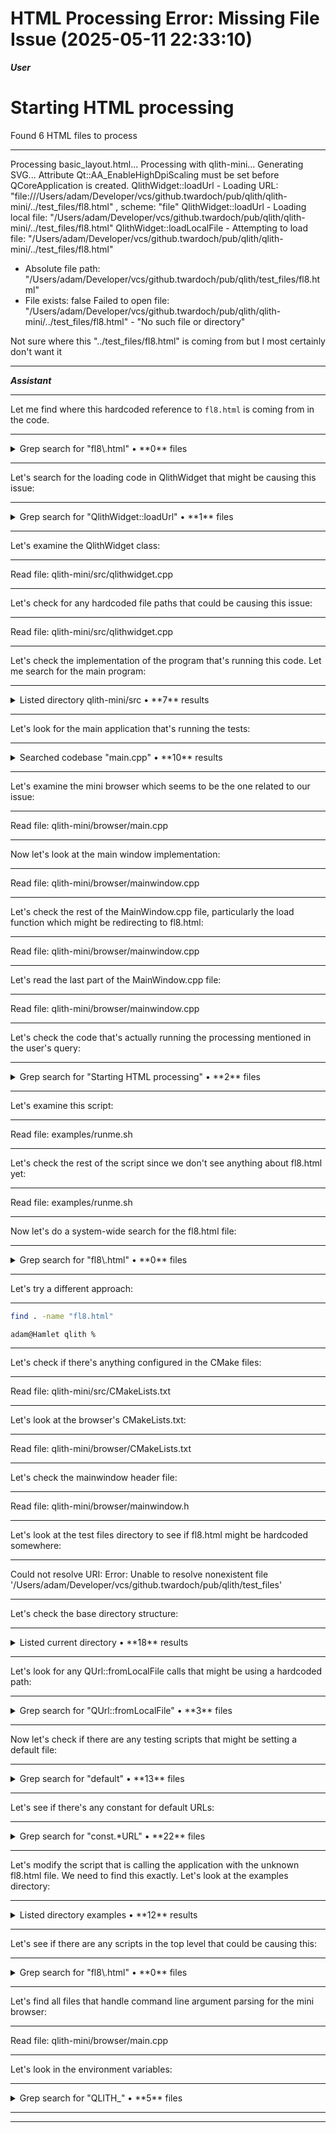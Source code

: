 <!-- Generated by SpecStory -->

# HTML Processing Error: Missing File Issue (2025-05-11 22:33:10)

_**User**_

Starting HTML processing
==========================================================
Found 6 HTML files to process

----------------------------------------
Processing basic_layout.html...
  Processing with qlith-mini...
    Generating SVG...
Attribute Qt::AA_EnableHighDpiScaling must be set before QCoreApplication is created.
QlithWidget::loadUrl - Loading URL: "file:///Users/adam/Developer/vcs/github.twardoch/pub/qlith/qlith-mini/../test_files/fl8.html" , scheme: "file"
QlithWidget::loadUrl - Loading local file: "/Users/adam/Developer/vcs/github.twardoch/pub/qlith/qlith-mini/../test_files/fl8.html"
QlithWidget::loadLocalFile - Attempting to load file: "/Users/adam/Developer/vcs/github.twardoch/pub/qlith/qlith-mini/../test_files/fl8.html"
  - Absolute file path: "/Users/adam/Developer/vcs/github.twardoch/pub/qlith/test_files/fl8.html"
  - File exists: false
Failed to open file: "/Users/adam/Developer/vcs/github.twardoch/pub/qlith/qlith-mini/../test_files/fl8.html"  -  "No such file or directory"

Not sure where this "../test_files/fl8.html" is coming from but I most certainly don't want it

---

_**Assistant**_



---

Let me find where this hardcoded reference to `fl8.html` is coming from in the code.

---

<details>
            <summary>Grep search for "fl8\.html" • **0** files</summary>
        
No results found
</details>

---

Let's search for the loading code in QlithWidget that might be causing this issue:

---

<details>
            <summary>Grep search for "QlithWidget::loadUrl" • **1** files</summary>
        
| File | Line | Match |
|------|------|-------|
| `file:///Users/adam/Developer/vcs/github.twardoch/pub/qlith/qlith-mini/src/qlithwidget.cpp` | L189 | `qDebug() << "QlithWidget::loadUrl - Loading URL:" << url.toString() << ", scheme:" << url.scheme();` |
| `file:///Users/adam/Developer/vcs/github.twardoch/pub/qlith/qlith-mini/src/qlithwidget.cpp` | L195 | `qDebug() << "QlithWidget::loadUrl - Loading local file:" << url.toLocalFile();` |

</details>

---

Let's examine the QlithWidget class:

---

Read file: qlith-mini/src/qlithwidget.cpp

---

Let's check for any hardcoded file paths that could be causing this issue:

---

Read file: qlith-mini/src/qlithwidget.cpp

---

Let's check the implementation of the program that's running this code. Let me search for the main program:

---

<details>
            <summary>Listed directory qlith-mini/src • **7** results</summary>
        
| Name |
|-------|
| 📄 `qlithwidget.cpp` |
| 📄 `container_qpainter.cpp` |
| 📄 `qlithwidget.h` |
| 📄 `container_qpainter.h` |
| 📄 `container_qpainter_p.h` |
| 📄 `qlith_global.h` |
| 📄 `CMakeLists.txt` |

</details>

---

Let's look for the main application that's running the tests:

---

<details>
            <summary>Searched codebase "main.cpp" • **10** results</summary>
        
| File |
|------|
| `undefined` |
| `undefined` |
| `undefined` |
| `undefined` |
| `undefined` |
| `undefined` |
| `undefined` |
| `undefined` |
| `undefined` |
| `undefined` |

</details>

---

Let's examine the mini browser which seems to be the one related to our issue:

---

Read file: qlith-mini/browser/main.cpp

---

Now let's look at the main window implementation:

---

Read file: qlith-mini/browser/mainwindow.cpp

---

Let's check the rest of the MainWindow.cpp file, particularly the load function which might be redirecting to fl8.html:

---

Read file: qlith-mini/browser/mainwindow.cpp

---

Let's read the last part of the MainWindow.cpp file:

---

Read file: qlith-mini/browser/mainwindow.cpp

---

Let's check the code that's actually running the processing mentioned in the user's query:

---

<details>
            <summary>Grep search for "Starting HTML processing" • **2** files</summary>
        
| File | Line | Match |
|------|------|-------|
| `file:///Users/adam/Developer/vcs/github.twardoch/pub/qlith/examples/runme.sh` | L101 | `echo "Starting HTML processing"` |
| `file:///Users/adam/Developer/vcs/github.twardoch/pub/qlith/.specstory/history/2025-05-11_20-12-html-file-processing-troubleshooting.md` | L2648 | `+ echo "Starting HTML processing"` |
| `file:///Users/adam/Developer/vcs/github.twardoch/pub/qlith/.specstory/history/2025-05-11_20-12-html-file-processing-troubleshooting.md` | L2725 | `Starting HTML processing` |
| `file:///Users/adam/Developer/vcs/github.twardoch/pub/qlith/.specstory/history/2025-05-11_20-12-html-file-processing-troubleshooting.md` | L2761 | `Starting HTML processing` |
| `file:///Users/adam/Developer/vcs/github.twardoch/pub/qlith/.specstory/history/2025-05-11_20-12-html-file-processing-troubleshooting.md` | L4114 | `Starting HTML processing` |
| `file:///Users/adam/Developer/vcs/github.twardoch/pub/qlith/.specstory/history/2025-05-11_20-12-html-file-processing-troubleshooting.md` | L4341 | `echo "Starting HTML processing"` |
| `file:///Users/adam/Developer/vcs/github.twardoch/pub/qlith/.specstory/history/2025-05-11_20-12-html-file-processing-troubleshooting.md` | L4473 | `Starting HTML processing` |

</details>

---

Let's examine this script:

---

Read file: examples/runme.sh

---

Let's check the rest of the script since we don't see anything about fl8.html yet:

---

Read file: examples/runme.sh

---

Now let's do a system-wide search for the fl8.html file:

---

<details>
            <summary>Grep search for "fl8\.html" • **0** files</summary>
        
No results found
</details>

---

Let's try a different approach:

---

```bash
find . -name "fl8.html"
```

```
adam@Hamlet qlith % 

```

---

Let's check if there's anything configured in the CMake files:

---

Read file: qlith-mini/src/CMakeLists.txt

---

Let's look at the browser's CMakeLists.txt:

---

Read file: qlith-mini/browser/CMakeLists.txt

---

Let's check the mainwindow header file:

---

Read file: qlith-mini/browser/mainwindow.h

---

Let's look at the test files directory to see if fl8.html might be hardcoded somewhere:

---

Could not resolve URI: Error: Unable to resolve nonexistent file '/Users/adam/Developer/vcs/github.twardoch/pub/qlith/test_files'

---

Let's check the base directory structure:

---

<details>
            <summary>Listed current directory • **18** results</summary>
        
| Name |
|-------|
| 📁 `.git` |
| 📁 `examples` |
| 📄 `.DS_Store` |
| 📁 `qlith-pro` |
| 📁 `qlith-mini` |
| 📄 `README.macOS.txt` |
| 📄 `TODO.md` |
| 📄 `README.md` |
| 📄 `.cursorrules` |
| 📁 `.cursor` |
| 📁 `.giga` |
| 📄 `.gitignore` |
| 📁 `.vscode` |
| 📁 `external` |
| 📄 `.gitmodules` |
| 📄 `.cursorindexingignore` |
| 📁 `.specstory` |
| 📄 `LICENSE` |

</details>

---

Let's look for any QUrl::fromLocalFile calls that might be using a hardcoded path:

---

<details>
            <summary>Grep search for "QUrl::fromLocalFile" • **3** files</summary>
        
| File | Line | Match |
|------|------|-------|
| `file:///Users/adam/Developer/vcs/github.twardoch/pub/qlith/qlith-mini/browser/main.cpp` | L84 | `url = QUrl::fromLocalFile(fileInfo.absoluteFilePath());` |
| `file:///Users/adam/Developer/vcs/github.twardoch/pub/qlith/qlith-mini/src/qlithwidget.cpp` | L218 | `loadHtml(html, QUrl::fromLocalFile(filePath));` |
| `file:///Users/adam/Developer/vcs/github.twardoch/pub/qlith/qlith-pro/src/gui/mainwindow.cpp` | L298 | `QString baseUrl = QUrl::fromLocalFile(fileInfo.absolutePath() + "/").toString();` |

</details>

---

Now let's check if there are any testing scripts that might be setting a default file:

---

<details>
            <summary>Grep search for "default" • **13** files</summary>
        
| File | Line | Match |
|------|------|-------|
| `file:///Users/adam/Developer/vcs/github.twardoch/pub/qlith/qlith-mini/src/qlithwidget.cpp` | L84 | `QString defaultCss;` |
| `file:///Users/adam/Developer/vcs/github.twardoch/pub/qlith/qlith-mini/src/qlithwidget.cpp` | L100 | `, defaultCss(` |
| `file:///Users/adam/Developer/vcs/github.twardoch/pub/qlith/qlith-mini/src/qlithwidget.cpp` | L149 | `QString masterCss = defaultCss;` |
| `file:///Users/adam/Developer/vcs/github.twardoch/pub/qlith/qlith-mini/src/qlithwidget.cpp` | L368 | `void QlithWidget::setDefaultStyleSheet(const QString& css)` |
| `file:///Users/adam/Developer/vcs/github.twardoch/pub/qlith/qlith-mini/src/qlithwidget.cpp` | L371 | `d->defaultCss = css;` |
| `file:///Users/adam/Developer/vcs/github.twardoch/pub/qlith/qlith-mini/src/container_qpainter.cpp` | L14 | `// Default font settings` |
| `file:///Users/adam/Developer/vcs/github.twardoch/pub/qlith/qlith-mini/src/container_qpainter.cpp` | L15 | `static const int DEFAULT_FONT_SIZE = 16;` |
| `file:///Users/adam/Developer/vcs/github.twardoch/pub/qlith/qlith-mini/src/container_qpainter.cpp` | L16 | `static const QString DEFAULT_FONT_FAMILY = "Arial";` |
| `file:///Users/adam/Developer/vcs/github.twardoch/pub/qlith/qlith-mini/src/container_qpainter.cpp` | L23 | `, m_defaultFontName(DEFAULT_FONT_FAMILY)` |
| `file:///Users/adam/Developer/vcs/github.twardoch/pub/qlith/qlith-mini/src/container_qpainter.cpp` | L24 | `, m_defaultFontSize(DEFAULT_FONT_SIZE)` |
| `file:///Users/adam/Developer/vcs/github.twardoch/pub/qlith/qlith-mini/src/container_qpainter.cpp` | L30 | `m_defaultFontName = "Arial";` |
| `file:///Users/adam/Developer/vcs/github.twardoch/pub/qlith/qlith-mini/src/container_qpainter.cpp` | L32 | `m_defaultFontName = "Helvetica";` |
| `file:///Users/adam/Developer/vcs/github.twardoch/pub/qlith/qlith-mini/src/container_qpainter.cpp` | L34 | `m_defaultFontName = fontDb.families().first();` |
| `file:///Users/adam/Developer/vcs/github.twardoch/pub/qlith/qlith-mini/src/container_qpainter.cpp` | L75 | `// Set the default font name` |
| `file:///Users/adam/Developer/vcs/github.twardoch/pub/qlith/qlith-mini/src/container_qpainter.cpp` | L76 | `void ContainerQPainter::setDefaultFontName(const QString& fontName)` |
| `file:///Users/adam/Developer/vcs/github.twardoch/pub/qlith/qlith-mini/src/container_qpainter.cpp` | L78 | `m_defaultFontName = fontName;` |
| `file:///Users/adam/Developer/vcs/github.twardoch/pub/qlith/qlith-mini/src/container_qpainter.cpp` | L81 | `// Get the default font name` |
| `file:///Users/adam/Developer/vcs/github.twardoch/pub/qlith/qlith-mini/src/container_qpainter.cpp` | L82 | `QString ContainerQPainter::defaultFontName() const` |
| `file:///Users/adam/Developer/vcs/github.twardoch/pub/qlith/qlith-mini/src/container_qpainter.cpp` | L84 | `return m_defaultFontName;` |
| `file:///Users/adam/Developer/vcs/github.twardoch/pub/qlith/qlith-mini/src/container_qpainter.cpp` | L87 | `// Set the default font size` |
| `file:///Users/adam/Developer/vcs/github.twardoch/pub/qlith/qlith-mini/src/container_qpainter.cpp` | L88 | `void ContainerQPainter::setDefaultFontSize(int size)` |
| `file:///Users/adam/Developer/vcs/github.twardoch/pub/qlith/qlith-mini/src/container_qpainter.cpp` | L90 | `m_defaultFontSize = size;` |
| `file:///Users/adam/Developer/vcs/github.twardoch/pub/qlith/qlith-mini/src/container_qpainter.cpp` | L93 | `// Get the default font size` |
| `file:///Users/adam/Developer/vcs/github.twardoch/pub/qlith/qlith-mini/src/container_qpainter.cpp` | L94 | `int ContainerQPainter::defaultFontSize() const` |
| `file:///Users/adam/Developer/vcs/github.twardoch/pub/qlith/qlith-mini/src/container_qpainter.cpp` | L96 | `return m_defaultFontSize;` |
| `file:///Users/adam/Developer/vcs/github.twardoch/pub/qlith/qlith-mini/src/container_qpainter.cpp` | L200 | `// Get the default font size` |
| `file:///Users/adam/Developer/vcs/github.twardoch/pub/qlith/qlith-mini/src/container_qpainter.cpp` | L201 | `int ContainerQPainter::get_default_font_size() const` |
| `file:///Users/adam/Developer/vcs/github.twardoch/pub/qlith/qlith-mini/src/container_qpainter.cpp` | L203 | `return m_defaultFontSize;` |
| `file:///Users/adam/Developer/vcs/github.twardoch/pub/qlith/qlith-mini/src/container_qpainter.cpp` | L206 | `// Get the default font name` |
| `file:///Users/adam/Developer/vcs/github.twardoch/pub/qlith/qlith-mini/src/container_qpainter.cpp` | L207 | `const char* ContainerQPainter::get_default_font_name() const` |
| `file:///Users/adam/Developer/vcs/github.twardoch/pub/qlith/qlith-mini/src/container_qpainter.cpp` | L210 | `fontName = m_defaultFontName.toUtf8();` |
| `file:///Users/adam/Developer/vcs/github.twardoch/pub/qlith/qlith-mini/src/container_qpainter.cpp` | L244 | `default:` |
| `file:///Users/adam/Developer/vcs/github.twardoch/pub/qlith/qlith-mini/src/container_qpainter.cpp` | L323 | `// Default size if image not loaded yet` |
| `file:///Users/adam/Developer/vcs/github.twardoch/pub/qlith/qlith-mini/src/container_qpainter.cpp` | L482 | `default:` |
| `file:///Users/adam/Developer/vcs/github.twardoch/pub/qlith/qlith-mini/src/container_qpainter.cpp` | L504 | `default:` |
| `file:///Users/adam/Developer/vcs/github.twardoch/pub/qlith/qlith-mini/src/container_qpainter.cpp` | L526 | `default:` |
| `file:///Users/adam/Developer/vcs/github.twardoch/pub/qlith/qlith-mini/src/container_qpainter.cpp` | L548 | `default:` |
| `file:///Users/adam/Developer/vcs/github.twardoch/pub/qlith/qlith-mini/src/container_qpainter.cpp` | L573 | `viewport.width = 800;  // Default fallback width` |
| `file:///Users/adam/Developer/vcs/github.twardoch/pub/qlith/qlith-mini/src/container_qpainter.cpp` | L574 | `viewport.height = 600; // Default fallback height` |
| `file:///Users/adam/Developer/vcs/github.twardoch/pub/qlith/qlith-mini/src/container_qpainter.cpp` | L668 | `default:` |
| `file:///Users/adam/Developer/vcs/github.twardoch/pub/qlith/qlith-mini/browser/mainwindow.cpp` | L50 | `// Load default page` |
| `file:///Users/adam/Developer/vcs/github.twardoch/pub/qlith/qlith-mini/browser/main.cpp` | L32 | `QSurfaceFormat::setDefaultFormat(format);` |
| `file:///Users/adam/Developer/vcs/github.twardoch/pub/qlith/qlith-mini/browser/main.cpp` | L109 | `// Load default homepage` |
| `file:///Users/adam/Developer/vcs/github.twardoch/pub/qlith/qlith-pro/test_app/color_test.cpp` | L43 | `int get_default_font_size() const override {` |
| `file:///Users/adam/Developer/vcs/github.twardoch/pub/qlith/qlith-pro/test_app/color_test.cpp` | L47 | `const char* get_default_font_name() const override {` |
| `file:///Users/adam/Developer/vcs/github.twardoch/pub/qlith/qlith-pro/test_app/color_test.cpp` | L122 | `return nullptr; // Let litehtml create default element` |
| `file:///Users/adam/Developer/vcs/github.twardoch/pub/qlith/qlith-pro/src/imagedecoder.cpp` | L197 | `default:` |
| `file:///Users/adam/Developer/vcs/github.twardoch/pub/qlith/qlith-pro/src/color.cpp` | L476 | `default:` |
| `file:///Users/adam/Developer/vcs/github.twardoch/pub/qlith/qlith-pro/src/pngimagedecoder.cpp` | L14 | `const double cDefaultGamma = 2.2;` |
| `file:///Users/adam/Developer/vcs/github.twardoch/pub/qlith/qlith-pro/src/pngimagedecoder.cpp` | L238 | `png_set_gamma(png, cDefaultGamma, gamma);` |
| `file:///Users/adam/Developer/vcs/github.twardoch/pub/qlith/qlith-pro/src/pngimagedecoder.cpp` | L240 | `png_set_gamma(png, cDefaultGamma, cInverseGamma);` |
| `file:///Users/adam/Developer/vcs/github.twardoch/pub/qlith/qlith-pro/src/mimetyperegistry.cpp` | L431 | `const String& defaultMIMEType()` |
| `file:///Users/adam/Developer/vcs/github.twardoch/pub/qlith/qlith-pro/src/mimetyperegistry.cpp` | L433 | `DEFINE_STATIC_LOCAL(const String, defaultMIMEType, ("application/octet-stream"));` |
| `file:///Users/adam/Developer/vcs/github.twardoch/pub/qlith/qlith-pro/src/mimetyperegistry.cpp` | L434 | `return defaultMIMEType;` |
| `file:///Users/adam/Developer/vcs/github.twardoch/pub/qlith/qlith-pro/src/gui/litehtmlwidget.cpp` | L55 | `qDebug() << "container_qt5: Initialized with default font:" << m_container->get_default_font_name()` |
| `file:///Users/adam/Developer/vcs/github.twardoch/pub/qlith/qlith-pro/src/gui/litehtmlwidget.cpp` | L56 | `<< "size:" << m_container->get_default_font_size();` |
| `file:///Users/adam/Developer/vcs/github.twardoch/pub/qlith/qlith-pro/src/gui/main.cpp` | L74 | `const int defaultStaticFontSize = 16; // Define a local default font size` |
| `file:///Users/adam/Developer/vcs/github.twardoch/pub/qlith/qlith-pro/src/gui/main.cpp` | L80 | `fontLoaded = tryLoadFont(":/font/Cousine-Regular.ttf", "Cousine", defaultStaticFontSize);` |
| `file:///Users/adam/Developer/vcs/github.twardoch/pub/qlith/qlith-pro/src/gui/main.cpp` | L83 | `fontLoaded = tryLoadFont(":/res/font/Cousine-Regular.ttf", "Cousine", defaultStaticFontSize);` |
| `file:///Users/adam/Developer/vcs/github.twardoch/pub/qlith/qlith-pro/src/gui/fontcache.cpp` | L9 | `QString FontCache::defaultFontName = R"raw("Cousine Regular")raw";` |
| `file:///Users/adam/Developer/vcs/github.twardoch/pub/qlith/qlith-pro/src/gui/fontcache.cpp` | L21 | `QString FontCache::getDefaultFontName()` |
| `file:///Users/adam/Developer/vcs/github.twardoch/pub/qlith/qlith-pro/src/gui/fontcache.cpp` | L23 | `return defaultFontName;` |
| `file:///Users/adam/Developer/vcs/github.twardoch/pub/qlith/qlith-pro/src/gui/fontcache.cpp` | L42 | `qWarning() << "Font " << name << " cannot be found! Using system default.";` |
| `file:///Users/adam/Developer/vcs/github.twardoch/pub/qlith/qlith-pro/src/gui/fontcache.cpp` | L43 | `// Return a default font if the requested one is not available` |
| `file:///Users/adam/Developer/vcs/github.twardoch/pub/qlith/qlith-pro/src/gui/fontcache.cpp` | L44 | `static QFont *defaultFont = nullptr;` |
| `file:///Users/adam/Developer/vcs/github.twardoch/pub/qlith/qlith-pro/src/gui/fontcache.cpp` | L45 | `if (!defaultFont)` |
| `file:///Users/adam/Developer/vcs/github.twardoch/pub/qlith/qlith-pro/src/gui/fontcache.cpp` | L47 | `defaultFont = new QFont();` |
| `file:///Users/adam/Developer/vcs/github.twardoch/pub/qlith/qlith-pro/src/gui/fontcache.cpp` | L48 | `defaultFont->setFamily("Arial");` |
| `file:///Users/adam/Developer/vcs/github.twardoch/pub/qlith/qlith-pro/src/gui/fontcache.cpp` | L49 | `defaultFont->setPixelSize(16);` |
| `file:///Users/adam/Developer/vcs/github.twardoch/pub/qlith/qlith-pro/src/gui/fontcache.cpp` | L51 | `return defaultFont;` |
| `file:///Users/adam/Developer/vcs/github.twardoch/pub/qlith/qlith-pro/src/gui/container_qt5.cpp` | L19 | `// Default font settings - no longer needed as members are used` |
| `file:///Users/adam/Developer/vcs/github.twardoch/pub/qlith/qlith-pro/src/gui/container_qt5.cpp` | L20 | `// static const int DEFAULT_FONT_SIZE = 16;` |
| `file:///Users/adam/Developer/vcs/github.twardoch/pub/qlith/qlith-pro/src/gui/container_qt5.cpp` | L21 | `// static const QString DEFAULT_FONT_FAMILY = "Arial";` |
| `file:///Users/adam/Developer/vcs/github.twardoch/pub/qlith/qlith-pro/src/gui/container_qt5.cpp` | L37 | `// int container_qt5::m_defaultFontSize = DEFAULT_FONT_SIZE; // Now a non-static member` |
| `file:///Users/adam/Developer/vcs/github.twardoch/pub/qlith/qlith-pro/src/gui/container_qt5.cpp` | L47 | `// m_defaultFontName and m_defaultFontSize are initialized below` |
| `file:///Users/adam/Developer/vcs/github.twardoch/pub/qlith/qlith-pro/src/gui/container_qt5.cpp` | L61 | `m_defaultFontName = fontName;` |
| `file:///Users/adam/Developer/vcs/github.twardoch/pub/qlith/qlith-pro/src/gui/container_qt5.cpp` | L63 | `qDebug() << "container_qt5: Using preferred font:" << m_defaultFontName;` |
| `file:///Users/adam/Developer/vcs/github.twardoch/pub/qlith/qlith-pro/src/gui/container_qt5.cpp` | L73 | `m_defaultFontName = fontDb.families().first();` |
| `file:///Users/adam/Developer/vcs/github.twardoch/pub/qlith/qlith-pro/src/gui/container_qt5.cpp` | L74 | `qDebug() << "container_qt5: Default font family set to the first available:" << m_defaultFontName;` |
| `file:///Users/adam/Developer/vcs/github.twardoch/pub/qlith/qlith-pro/src/gui/container_qt5.cpp` | L78 | `m_defaultFontName = "Arial"; // Ultimate fallback` |
| `file:///Users/adam/Developer/vcs/github.twardoch/pub/qlith/qlith-pro/src/gui/container_qt5.cpp` | L79 | `qWarning() << "container_qt5: No system fonts found, falling back to Arial for defaultFontName.";` |
| `file:///Users/adam/Developer/vcs/github.twardoch/pub/qlith/qlith-pro/src/gui/container_qt5.cpp` | L83 | `m_defaultFontSize = 16; // Default size in pixels` |
| `file:///Users/adam/Developer/vcs/github.twardoch/pub/qlith/qlith-pro/src/gui/container_qt5.cpp` | L84 | `qDebug() << "container_qt5: Initialized with default font:" << m_defaultFontName << "size:" << m_defaultFontSize;` |
| `file:///Users/adam/Developer/vcs/github.twardoch/pub/qlith/qlith-pro/src/gui/container_qt5.cpp` | L214 | `// Otherwise, or if not found, fall back to the container's default.` |
| `file:///Users/adam/Developer/vcs/github.twardoch/pub/qlith/qlith-pro/src/gui/container_qt5.cpp` | L231 | `// If not a recognized generic or not found, use container's default.` |
| `file:///Users/adam/Developer/vcs/github.twardoch/pub/qlith/qlith-pro/src/gui/container_qt5.cpp` | L233 | `qWarning() << "Font family not found or not a recognized generic:" << fontFamily << "- using default font:" << m_defaultFontName;` |
| `file:///Users/adam/Developer/vcs/github.twardoch/pub/qlith/qlith-pro/src/gui/container_qt5.cpp` | L234 | `font.setFamily(m_defaultFontName);` |
| `file:///Users/adam/Developer/vcs/github.twardoch/pub/qlith/qlith-pro/src/gui/container_qt5.cpp` | L238 | `// Set font size, ensuring it's positive or default.` |
| `file:///Users/adam/Developer/vcs/github.twardoch/pub/qlith/qlith-pro/src/gui/container_qt5.cpp` | L239 | `int fontSize = descr.size > 0 ? descr.size : m_defaultFontSize;` |

</details>

---

Let's see if there's any constant for default URLs:

---

<details>
            <summary>Grep search for "const.*URL" • **22** files</summary>
        
| File | Line | Match |
|------|------|-------|
| `file:///Users/adam/Developer/vcs/github.twardoch/pub/qlith/qlith-mini/src/qlithwidget.cpp` | L61 | `void loadHtml(const QString &html, const QUrl &url);` |
| `file:///Users/adam/Developer/vcs/github.twardoch/pub/qlith/qlith-mini/src/qlithwidget.cpp` | L62 | `void loadUrl(const QUrl &url);` |
| `file:///Users/adam/Developer/vcs/github.twardoch/pub/qlith/qlith-mini/src/qlithwidget.cpp` | L64 | `void loadRemoteUrl(const QUrl &url);` |
| `file:///Users/adam/Developer/vcs/github.twardoch/pub/qlith/qlith-mini/src/qlithwidget.cpp` | L112 | `[this](const QString &url) {` |
| `file:///Users/adam/Developer/vcs/github.twardoch/pub/qlith/qlith-mini/src/qlithwidget.cpp` | L136 | `void QlithWidgetPrivate::loadHtml(const QString &html, const QUrl &url) {` |
| `file:///Users/adam/Developer/vcs/github.twardoch/pub/qlith/qlith-mini/src/qlithwidget.cpp` | L178 | `void QlithWidgetPrivate::loadUrl(const QUrl &url) {` |
| `file:///Users/adam/Developer/vcs/github.twardoch/pub/qlith/qlith-mini/src/qlithwidget.cpp` | L226 | `void QlithWidgetPrivate::loadRemoteUrl(const QUrl &url) {` |
| `file:///Users/adam/Developer/vcs/github.twardoch/pub/qlith/qlith-mini/src/qlithwidget.cpp` | L330 | `void QlithWidget::load(const QUrl& url)` |
| `file:///Users/adam/Developer/vcs/github.twardoch/pub/qlith/qlith-mini/src/qlithwidget.cpp` | L336 | `void QlithWidget::setBaseUrl(const QUrl& url)` |
| `file:///Users/adam/Developer/vcs/github.twardoch/pub/qlith/qlith-mini/browser/mainwindow.cpp` | L93 | `void MainWindow::updateUrlBar(const QUrl& url)` |
| `file:///Users/adam/Developer/vcs/github.twardoch/pub/qlith/qlith-mini/browser/mainwindow.cpp` | L173 | `void MainWindow::handleLinkClick(const QUrl &url)` |
| `file:///Users/adam/Developer/vcs/github.twardoch/pub/qlith/qlith-mini/browser/mainwindow.cpp` | L238 | `void MainWindow::load(const QUrl& url)` |
| `file:///Users/adam/Developer/vcs/github.twardoch/pub/qlith/qlith-mini/src/container_qpainter.cpp` | L52 | `void ContainerQPainter::setBaseUrl(const QString& baseUrl)` |
| `file:///Users/adam/Developer/vcs/github.twardoch/pub/qlith/qlith-mini/src/container_qpainter.cpp` | L265 | `void ContainerQPainter::load_image(const char* src, const char* baseurl, bool redraw_on_ready)` |
| `file:///Users/adam/Developer/vcs/github.twardoch/pub/qlith/qlith-mini/src/container_qpainter.cpp` | L302 | `void ContainerQPainter::get_image_size(const char* src, const char* baseurl, litehtml::size& sz)` |
| `file:///Users/adam/Developer/vcs/github.twardoch/pub/qlith/qlith-mini/src/container_qpainter.cpp` | L319 | `const QImage& img = m_images[urlString];` |
| `file:///Users/adam/Developer/vcs/github.twardoch/pub/qlith/qlith-mini/src/container_qpainter.cpp` | L330 | `void ContainerQPainter::draw_image(litehtml::uint_ptr hdc, const litehtml::background_layer& layer, const std::string& url, const std::string& base_url)` |
| `file:///Users/adam/Developer/vcs/github.twardoch/pub/qlith/qlith-mini/src/container_qpainter.cpp` | L338 | `const QImage& img = m_images[imgUrl];` |
| `file:///Users/adam/Developer/vcs/github.twardoch/pub/qlith/qlith-mini/src/container_qpainter.cpp` | L614 | `void ContainerQPainter::set_base_url(const char* base_url)` |
| `file:///Users/adam/Developer/vcs/github.twardoch/pub/qlith/qlith-mini/src/container_qpainter.cpp` | L626 | `void ContainerQPainter::on_anchor_click(const char* url, const litehtml::element::ptr& el)` |
| `file:///Users/adam/Developer/vcs/github.twardoch/pub/qlith/qlith-mini/src/container_qpainter.cpp` | L677 | `void ContainerQPainter::import_css(litehtml::string& text, const litehtml::string& url, litehtml::string& baseurl)` |
| `file:///Users/adam/Developer/vcs/github.twardoch/pub/qlith/qlith-mini/src/container_qpainter.cpp` | L719 | `void ContainerQPainter::onImageLoaded(const QString& url, const QImage& image)` |
| `file:///Users/adam/Developer/vcs/github.twardoch/pub/qlith/qlith-mini/src/container_qpainter.cpp` | L727 | `void ContainerQPainter::onCssLoaded(const QString& url, const QString& css)` |
| `file:///Users/adam/Developer/vcs/github.twardoch/pub/qlith/qlith-pro/test_app/color_test.cpp` | L53 | `void load_image(const char* src, const char* baseurl, bool redraw_on_ready) override {}` |
| `file:///Users/adam/Developer/vcs/github.twardoch/pub/qlith/qlith-pro/test_app/color_test.cpp` | L55 | `void get_image_size(const char* src, const char* baseurl, litehtml::size& sz) override {` |
| `file:///Users/adam/Developer/vcs/github.twardoch/pub/qlith/qlith-pro/test_app/color_test.cpp` | L60 | `void draw_image(litehtml::uint_ptr hdc, const litehtml::background_layer& layer, const std::string& url, const std::string& base_url) override {}` |
| `file:///Users/adam/Developer/vcs/github.twardoch/pub/qlith/qlith-pro/test_app/color_test.cpp` | L74 | `void set_base_url(const char* base_url) override {}` |
| `file:///Users/adam/Developer/vcs/github.twardoch/pub/qlith/qlith-pro/test_app/color_test.cpp` | L78 | `void on_anchor_click(const char* url, const litehtml::element::ptr& el) override {}` |
| `file:///Users/adam/Developer/vcs/github.twardoch/pub/qlith/qlith-pro/test_app/color_test.cpp` | L93 | `void import_css(litehtml::string& text, const litehtml::string& url, litehtml::string& baseurl) override {}` |
| `file:///Users/adam/Developer/vcs/github.twardoch/pub/qlith/qlith-pro/src/gui/mainwindow.cpp` | L215 | `void MainWindow::loadUrl(const QString &url)` |
| `file:///Users/adam/Developer/vcs/github.twardoch/pub/qlith/qlith-pro/src/gui/litehtmlwidget.cpp` | L101 | `void litehtmlWidget::loadHtml(const QString &html, const QString &baseUrl)` |
| `file:///Users/adam/Developer/vcs/github.twardoch/pub/qlith/qlith-pro/src/gui/litehtmlwidget.cpp` | L207 | `void litehtmlWidget::loadUrl(const QString &url)` |
| `file:///Users/adam/Developer/vcs/github.twardoch/pub/qlith/qlith-pro/src/gui/container_qt5.cpp` | L393 | `void container_qt5::draw_image(litehtml::uint_ptr hdc, const litehtml::background_layer& layer, const std::string& url, const std::string& base_url)` |
| `file:///Users/adam/Developer/vcs/github.twardoch/pub/qlith/qlith-pro/src/gui/container_qt5.cpp` | L401 | `const QImage& img = m_images[imgUrl];` |
| `file:///Users/adam/Developer/vcs/github.twardoch/pub/qlith/qlith-pro/src/gui/container_qt5.cpp` | L440 | `void container_qt5::load_image(const char* src, const char* baseurl, bool redraw_on_ready)` |
| `file:///Users/adam/Developer/vcs/github.twardoch/pub/qlith/qlith-pro/src/gui/container_qt5.cpp` | L486 | `void container_qt5::get_image_size(const char* src, const char* baseurl, litehtml::size& sz)` |
| `file:///Users/adam/Developer/vcs/github.twardoch/pub/qlith/qlith-pro/src/gui/container_qt5.cpp` | L509 | `const QImage& img = m_images[urlString];` |
| `file:///Users/adam/Developer/vcs/github.twardoch/pub/qlith/qlith-pro/src/gui/container_qt5.cpp` | L741 | `void container_qt5::set_base_url(const char* base_url)` |
| `file:///Users/adam/Developer/vcs/github.twardoch/pub/qlith/qlith-pro/src/gui/container_qt5.cpp` | L757 | `void container_qt5::on_anchor_click(const char* url, const litehtml::element::ptr& el)` |
| `file:///Users/adam/Developer/vcs/github.twardoch/pub/qlith/qlith-pro/src/gui/container_qt5.cpp` | L807 | `void container_qt5::import_css(litehtml::string& text, const litehtml::string& url, litehtml::string& baseurl)` |
| `file:///Users/adam/Developer/vcs/github.twardoch/pub/qlith/qlith-pro/src/gui/container_qt5.cpp` | L1173 | `void container_qt5::onImageLoaded(const QString& url, const QImage& image)` |
| `file:///Users/adam/Developer/vcs/github.twardoch/pub/qlith/qlith-pro/src/graphicscontext.cpp` | L1737 | `/*void GraphicsContext::setURLForRect(const KURL&, const IntRect&)` |
| `file:///Users/adam/Developer/vcs/github.twardoch/pub/qlith/external/litehtml/src/document.cpp` | L625 | `void document::add_stylesheet( const char* str, const char* baseurl, const char* media )` |
| `file:///Users/adam/Developer/vcs/github.twardoch/pub/qlith/external/litehtml/src/url.cpp` | L127 | `url resolve(const url& b, const url& r)` |
| `file:///Users/adam/Developer/vcs/github.twardoch/pub/qlith/external/litehtml/containers/haiku/container_haiku.cpp` | L316 | `const litehtml::tchar_t* baseurl, bool redraw_on_ready )` |
| `file:///Users/adam/Developer/vcs/github.twardoch/pub/qlith/external/litehtml/containers/haiku/container_haiku.cpp` | L334 | `LiteHtmlView::make_url(const litehtml::tchar_t* url,` |
| `file:///Users/adam/Developer/vcs/github.twardoch/pub/qlith/external/litehtml/containers/haiku/container_haiku.cpp` | L365 | `LiteHtmlView::set_base_url(const litehtml::tchar_t* base_url)` |
| `file:///Users/adam/Developer/vcs/github.twardoch/pub/qlith/external/litehtml/containers/haiku/container_haiku.cpp` | L383 | `const litehtml::tchar_t* baseurl, litehtml::size& sz )` |
| `file:///Users/adam/Developer/vcs/github.twardoch/pub/qlith/external/litehtml/containers/haiku/container_haiku.cpp` | L388 | `const auto& miter(m_images.find(url.c_str()));` |
| `file:///Users/adam/Developer/vcs/github.twardoch/pub/qlith/external/litehtml/containers/haiku/container_haiku.cpp` | L401 | `const litehtml::tchar_t* baseurl, const litehtml::position& pos )` |
| `file:///Users/adam/Developer/vcs/github.twardoch/pub/qlith/external/litehtml/containers/haiku/container_haiku.cpp` | L405 | `const auto& img = m_images.find(url.c_str());` |
| `file:///Users/adam/Developer/vcs/github.twardoch/pub/qlith/external/litehtml/containers/windows/win32/win32_container.cpp` | L220 | `void win32_container::make_url_utf8(const char* url, const char* basepath, wstring& out)` |
| `file:///Users/adam/Developer/vcs/github.twardoch/pub/qlith/external/litehtml/containers/windows/win32/win32_container.cpp` | L226 | `void win32_container::load_image( const char* src, const char* baseurl, bool redraw_on_ready )` |
| `file:///Users/adam/Developer/vcs/github.twardoch/pub/qlith/external/litehtml/containers/windows/win32/win32_container.cpp` | L251 | `void win32_container::get_image_size( const char* src, const char* baseurl, litehtml::size& sz )` |
| `file:///Users/adam/Developer/vcs/github.twardoch/pub/qlith/external/litehtml/containers/windows/win32/win32_container.cpp` | L303 | `void win32_container::draw_image(uint_ptr _hdc, const background_layer& layer, const string& url, const string& base_url)` |
| `file:///Users/adam/Developer/vcs/github.twardoch/pub/qlith/external/litehtml/src/style.cpp` | L115 | `void style::add(const string& txt, const string& baseurl, document_container* container)` |
| `file:///Users/adam/Developer/vcs/github.twardoch/pub/qlith/external/litehtml/src/style.cpp` | L121 | `void style::add(const css_token_vector& tokens, const string& baseurl, document_container* container)` |
| `file:///Users/adam/Developer/vcs/github.twardoch/pub/qlith/external/litehtml/src/style.cpp` | L174 | `void style::add_property(string_id name, const css_token_vector& value, const string& baseurl, bool important, document_container* container)` |
| `file:///Users/adam/Developer/vcs/github.twardoch/pub/qlith/external/litehtml/src/style.cpp` | L535 | `void style::add_property(string_id name, const string& value, const string& baseurl, bool important, document_container* container)` |
| `file:///Users/adam/Developer/vcs/github.twardoch/pub/qlith/external/litehtml/src/style.cpp` | L542 | `bool style::parse_list_style_image(const css_token& tok, string& url)` |
| `file:///Users/adam/Developer/vcs/github.twardoch/pub/qlith/external/litehtml/src/style.cpp` | L555 | `void style::parse_list_style(const css_token_vector& tokens, string baseurl, bool important)` |
| `file:///Users/adam/Developer/vcs/github.twardoch/pub/qlith/external/litehtml/src/style.cpp` | L787 | `void style::parse_background(const css_token_vector& tokens, const string& baseurl, bool important, document_container* container)` |
| `file:///Users/adam/Developer/vcs/github.twardoch/pub/qlith/external/litehtml/src/style.cpp` | L987 | `void style::parse_background_image(const css_token_vector& tokens, const string& baseurl, bool important, document_container* container)` |
| `file:///Users/adam/Developer/vcs/github.twardoch/pub/qlith/external/litehtml/src/style.cpp` | L1036 | `bool parse_url(const css_token& tok, string& url)` |
| `file:///Users/adam/Developer/vcs/github.twardoch/pub/qlith/external/litehtml/containers/cairo/container_cairo.cpp` | L70 | `void container_cairo::get_image_size(const char* src, const char* baseurl, litehtml::size& sz )` |
| `file:///Users/adam/Developer/vcs/github.twardoch/pub/qlith/external/litehtml/containers/cairo/container_cairo.cpp` | L97 | `void container_cairo::draw_image(litehtml::uint_ptr hdc, const litehtml::background_layer& layer, const std::string& url, const std::string& base_url)` |
| `file:///Users/adam/Developer/vcs/github.twardoch/pub/qlith/external/litehtml/containers/cairo/container_cairo.cpp` | L302 | `void container_cairo::make_url(const char* url, const char* /*basepath*/, litehtml::string& out)` |
| `file:///Users/adam/Developer/vcs/github.twardoch/pub/qlith/external/litehtml/containers/windows/cairo/windows_container.cpp` | L167 | `cairo_surface_t* windows_container::get_image(const std::string& url)` |
| `file:///Users/adam/Developer/vcs/github.twardoch/pub/qlith/external/litehtml/src/stylesheet.cpp` | L11 | `void css::parse_css_stylesheet(const Input& input, string baseurl, document::ptr doc, media_query_list_list::ptr media, bool top_level)` |
| `file:///Users/adam/Developer/vcs/github.twardoch/pub/qlith/external/litehtml/containers/cairo/render2png.cpp` | L73 | `void load_image([[maybe_unused]] const char *src, [[maybe_unused]] const char *baseurl, [[maybe_unused]] bool redraw_on_ready) override {}` |
| `file:///Users/adam/Developer/vcs/github.twardoch/pub/qlith/external/litehtml/containers/cairo/render2png.cpp` | L93 | `cairo_surface_t *get_image(const std::string& _url) override` |
| `file:///Users/adam/Developer/vcs/github.twardoch/pub/qlith/external/litehtml/containers/cairo/render2png.cpp` | L137 | `void set_base_url([[maybe_unused]] const char *base_url) override` |
| `file:///Users/adam/Developer/vcs/github.twardoch/pub/qlith/external/litehtml/containers/cairo/render2png.cpp` | L144 | `void on_anchor_click([[maybe_unused]] const char *url, [[maybe_unused]] const litehtml::element::ptr &el) override {}` |
| `file:///Users/adam/Developer/vcs/github.twardoch/pub/qlith/external/litehtml/containers/cairo/render2png.cpp` | L147 | `void import_css([[maybe_unused]] std::string &text, [[maybe_unused]] const std::string &url, [[maybe_unused]] std::string &baseurl) override` |
| `file:///Users/adam/Developer/vcs/github.twardoch/pub/qlith/external/litehtml/containers/cairo/render2png.cpp` | L169 | `void make_url(const char *url, const char *basepath, std::string &out) override` |
| `file:///Users/adam/Developer/vcs/github.twardoch/pub/qlith/external/litehtml/containers/test/test_container.cpp` | L214 | `string test_container::make_url(const char* src, const char* baseurl)` |
| `file:///Users/adam/Developer/vcs/github.twardoch/pub/qlith/external/litehtml/containers/test/test_container.cpp` | L219 | `void test_container::import_css(string& text, const string& url, string& baseurl)` |
| `file:///Users/adam/Developer/vcs/github.twardoch/pub/qlith/external/litehtml/containers/test/test_container.cpp` | L243 | `void test_container::load_image(const char* src, const char* baseurl, bool /*redraw_on_ready*/)` |
| `file:///Users/adam/Developer/vcs/github.twardoch/pub/qlith/external/litehtml/containers/test/test_container.cpp` | L249 | `void test_container::get_image_size(const char* src, const char* baseurl, size& sz)` |
| `file:///Users/adam/Developer/vcs/github.twardoch/pub/qlith/external/litehtml/containers/test/test_container.cpp` | L295 | `void test_container::draw_image(uint_ptr hdc, const background_layer& bg, const string& src, const string& base_url)` |
| `file:///Users/adam/Developer/vcs/github.twardoch/pub/qlith/external/litehtml/support/gtkmm4/html_widget.cpp` | L182 | `void html_widget::open_page(const litehtml::string& url, const litehtml::string& hash)` |
| `file:///Users/adam/Developer/vcs/github.twardoch/pub/qlith/external/litehtml/support/gtkmm4/html_widget.cpp` | L630 | `void html_widget::open_url(const std::string &url)` |
| `file:///Users/adam/Developer/vcs/github.twardoch/pub/qlith/external/litehtml/support/webpage/web_page.cpp` | L23 | `void litebrowser::web_page::open(const std::string &url, const std::string &hash)` |
| `file:///Users/adam/Developer/vcs/github.twardoch/pub/qlith/external/litehtml/support/webpage/web_page.cpp` | L54 | `void litebrowser::web_page::on_anchor_click(const char* url, const litehtml::element::ptr& /*el*/)` |
| `file:///Users/adam/Developer/vcs/github.twardoch/pub/qlith/external/litehtml/support/webpage/web_page.cpp` | L74 | `void litebrowser::web_page::import_css(litehtml::string& text, const litehtml::string& url, litehtml::string& baseurl)` |
| `file:///Users/adam/Developer/vcs/github.twardoch/pub/qlith/external/litehtml/support/webpage/web_page.cpp` | L96 | `void litebrowser::web_page::set_base_url(const char* base_url)` |
| `file:///Users/adam/Developer/vcs/github.twardoch/pub/qlith/external/litehtml/support/webpage/web_page.cpp` | L107 | `cairo_surface_t* litebrowser::web_page::get_image(const std::string& url)` |
| `file:///Users/adam/Developer/vcs/github.twardoch/pub/qlith/external/litehtml/support/webpage/web_page.cpp` | L135 | `void litebrowser::web_page::make_url(const char* url, const char* basepath, litehtml::string& out)` |
| `file:///Users/adam/Developer/vcs/github.twardoch/pub/qlith/external/litehtml/support/webpage/web_page.cpp` | L202 | `const std::string &err_text, const std::string& url)` |
| `file:///Users/adam/Developer/vcs/github.twardoch/pub/qlith/external/litehtml/support/webpage/web_page.cpp` | L233 | `const std::string& /*url*/)` |
| `file:///Users/adam/Developer/vcs/github.twardoch/pub/qlith/external/litehtml/support/webpage/web_page.cpp` | L254 | `void litebrowser::web_page::load_image(const char *src, const char *baseurl, bool redraw_on_ready)` |
| `file:///Users/adam/Developer/vcs/github.twardoch/pub/qlith/external/litehtml/support/webpage/web_page.cpp` | L268 | `void litebrowser::web_page::http_request(const std::string &url,` |
| `file:///Users/adam/Developer/vcs/github.twardoch/pub/qlith/external/litehtml/support/webpage/web_history.cpp` | L3 | `void web_history::url_opened( const std::string& url )` |
| `file:///Users/adam/Developer/vcs/github.twardoch/pub/qlith/external/litehtml/support/webpage/http_requests_pool.cpp` | L12 | `void litebrowser::http_requests_pool::enqueue(const std::string &url,` |
| `file:///Users/adam/Developer/vcs/github.twardoch/pub/qlith/external/litehtml/support/webpage/http_requests_pool.cpp` | L14 | `const std::function<void(u_int32_t http_status, u_int32_t err_code, const std::string& err_text, const std::string& url)>& cb_on_finish)` |

</details>

---

Let's modify the script that is calling the application with the unknown fl8.html file. We need to find this exactly. Let's look at the examples directory:

---

<details>
            <summary>Listed directory examples • **12** results</summary>
        
| Name |
|-------|
| 📄 `runme.sh` |
| 📄 `simple_test.html` |
| 📁 `mini` |
| 📁 `pro` |
| 📄 `.DS_Store` |
| 📄 `media_queries.html` |
| 📄 `complex_tables.html` |
| 📄 `linear_gradients.html` |
| 📄 `flexbox_basics.html` |
| 📄 `float_layout.html` |
| 📄 `index.md` |
| 📄 `basic_layout.html` |

</details>

---

Let's see if there are any scripts in the top level that could be causing this:

---

<details>
            <summary>Grep search for "fl8\.html" • **0** files</summary>
        
No results found
</details>

---

Let's find all files that handle command line argument parsing for the mini browser:

---

Read file: qlith-mini/browser/main.cpp

---

Let's look in the environment variables:

---

<details>
            <summary>Grep search for "QLITH_" • **5** files</summary>
        
| File | Line | Match |
|------|------|-------|
| `file:///Users/adam/Developer/vcs/github.twardoch/pub/qlith/qlith-mini/browser/main.cpp` | L55 | `#ifdef QLITH_DEBUG_DIR` |
| `file:///Users/adam/Developer/vcs/github.twardoch/pub/qlith/qlith-mini/browser/main.cpp` | L56 | `QDir dir(QLITH_DEBUG_DIR);` |
| `file:///Users/adam/Developer/vcs/github.twardoch/pub/qlith/qlith-mini/src/qlithwidget.h` | L14 | `#include "qlith_global.h"` |
| `file:///Users/adam/Developer/vcs/github.twardoch/pub/qlith/qlith-mini/src/qlithwidget.h` | L25 | `class QLITH_EXPORT QlithWidget : public QWidget` |
| `file:///Users/adam/Developer/vcs/github.twardoch/pub/qlith/qlith-mini/src/qlithwidget.cpp` | L27 | `#ifdef QLITH_DEBUG_DIR` |
| `file:///Users/adam/Developer/vcs/github.twardoch/pub/qlith/qlith-mini/src/qlithwidget.cpp` | L28 | `QDir dir(QLITH_DEBUG_DIR);` |
| `file:///Users/adam/Developer/vcs/github.twardoch/pub/qlith/qlith-mini/src/qlith_global.h` | Lundefined | `// this_file: qlith/src/qlith_global.h` |
| `file:///Users/adam/Developer/vcs/github.twardoch/pub/qlith/qlith-mini/src/qlith_global.h` | L1 | `#ifndef QLITH_GLOBAL_H` |
| `file:///Users/adam/Developer/vcs/github.twardoch/pub/qlith/qlith-mini/src/qlith_global.h` | L2 | `#define QLITH_GLOBAL_H` |
| `file:///Users/adam/Developer/vcs/github.twardoch/pub/qlith/qlith-mini/src/qlith_global.h` | L5 | `#include "qlith_export.h"` |
| `file:///Users/adam/Developer/vcs/github.twardoch/pub/qlith/qlith-mini/src/qlith_global.h` | L7 | `#endif // QLITH_GLOBAL_H` |
| `file:///Users/adam/Developer/vcs/github.twardoch/pub/qlith/qlith-pro/src/gui/main.cpp` | L61 | `bool debugMode = QProcessEnvironment::systemEnvironment().contains("QLITH_DEBUG");` |

</details>

---





---

